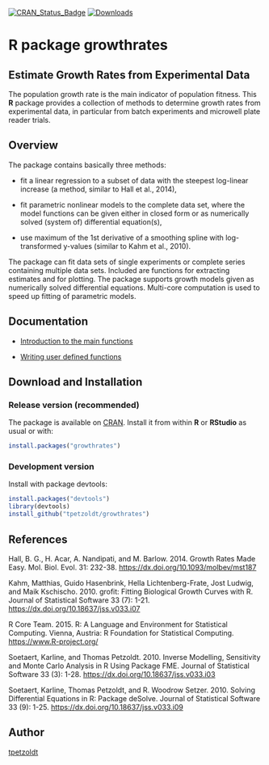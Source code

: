 [![CRAN_Status_Badge](https://www.r-pkg.org/badges/version/growthrates)](https://cran.r-project.org/package=growthrates)
[![Downloads](https://cranlogs.r-pkg.org/badges/growthrates)](https://cran.r-project.org/package=growthrates)

# R package growthrates

## Estimate Growth Rates from Experimental Data

The population growth rate is the main indicator of population
fitness.  This **R** package provides a collection of methods to
determine growth rates from experimental data, in particular from
batch experiments and microwell plate reader trials.

## Overview

The package contains basically three methods:

* fit a linear regression to a subset of data with the steepest
  log-linear increase (a method, similar to Hall et al., 2014),

* fit parametric nonlinear models to the complete data set, where the
  model functions can be given either in closed form or as numerically
  solved (system of) differential equation(s),

* use maximum of the 1st derivative of a smoothing spline with
  log-transformed y-values (similar to Kahm et al., 2010).

The package can fit data sets of single experiments or complete series
containing multiple data sets. Included are functions for extracting
estimates and for plotting. The package supports growth models given
as numerically solved differential equations. Multi-core computation
is used to speed up fitting of parametric models.

## Documentation

* [Introduction to the main functions](https://tpetzoldt.github.io/growthrates/articles/Introduction.html)

* [Writing user defined functions](https://tpetzoldt.github.io/growthrates/doc/User_models.html)


## Download and Installation

### Release version (recommended)

The package is available on [CRAN](https://cran.r-project.org/package=growthrates). 
Install it from within **R** or **RStudio** as usual or with:


```R
install.packages("growthrates")
```

### Development version

Install with package devtools:

```R
install.packages("devtools")
library(devtools)
install_github("tpetzoldt/growthrates")
```




## References


Hall, B. G., H. Acar, A. Nandipati, and M. Barlow. 2014. Growth Rates Made
Easy. Mol. Biol. Evol. 31: 232-38. https://dx.doi.org/10.1093/molbev/mst187

Kahm, Matthias, Guido Hasenbrink, Hella Lichtenberg-Frate, Jost
Ludwig, and Maik Kschischo. 2010. grofit: Fitting Biological Growth
Curves with R. Journal of Statistical Software 33 (7):
1-21. https://dx.doi.org/10.18637/jss.v033.i07

R Core Team. 2015. R: A Language and Environment for Statistical
Computing. Vienna, Austria: R Foundation for Statistical
Computing. https://www.R-project.org/

Soetaert, Karline, and Thomas Petzoldt. 2010. Inverse Modelling,
Sensitivity and Monte Carlo Analysis in R Using Package FME. Journal
of Statistical Software 33 (3):
1-28. https://dx.doi.org/10.18637/jss.v033.i03

Soetaert, Karline, Thomas Petzoldt, and R. Woodrow
Setzer. 2010. Solving Differential Equations in R: Package
deSolve. Journal of Statistical Software 33 (9):
1-25. https://dx.doi.org/10.18637/jss.v033.i09

## Author

[tpetzoldt](https://github.com/tpetzoldt)
